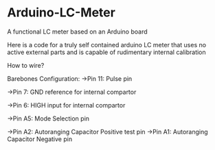 # Arduino-LC-Meter
A functional LC meter based on an Arduino board

Here is a code for a truly self contained arduino LC meter that uses no active external parts and is capable of rudimentary internal calibration

How to wire? 

  Barebones Configuration: 
  ->Pin 11: Pulse pin

  ->Pin 7: GND reference for internal compartor

  ->Pin 6: HIGH input for internal compartor
  
  ->Pin A5: Mode Selection pin
  
  ->Pin A2: Autoranging Capacitor Positive test pin
  ->Pin A1: Autoranging Capacitor Negative pin

